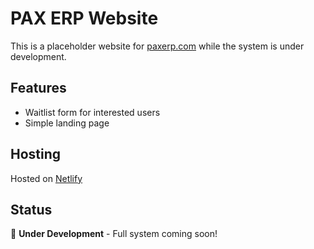 # PAX ERP Website

This is a placeholder website for [paxerp.com](https://paxerp.com) while the system is under development.

## Features

- Waitlist form for interested users
- Simple landing page

## Hosting

Hosted on [Netlify](https://app.netlify.com/projects/paxerp/overview)

## Status

🚧 **Under Development** - Full system coming soon!
